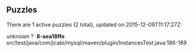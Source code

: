 ## Puzzles

There are 1 active puzzles (2 total), updated on 2015-12-09T11:17:27Z:

unknown ?
&nbsp;**8-aea18ffe** src/test/java/com/jcabi/mysql/maven/plugin/InstancesTest.java:186-189
